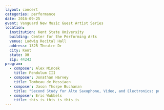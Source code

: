 ```yaml
---
layout: concert
categories: performance
date: 2016-09-25
event: Vanguard New Music Guest Artist Series
location:
  institution: Kent State University
  building: Center for the Performing Arts
  venue: Ludwig Recital Hall
  address: 1325 Theatre Dr
  city: Kent
  state: OH
  zip: 44243
program:
  - composer: Alex Mincek
    title: Pendulum III
  - composer: Jonathan Harvey
    title: Tombeau de Messiaen
  - composer: Jason Thorpe Buchanan
    title: "Second Study for Alto Saxophone, Video, and Electronics: pulp"
  - composer: Eric Wubbels
    title: this is this is this is
---
```

